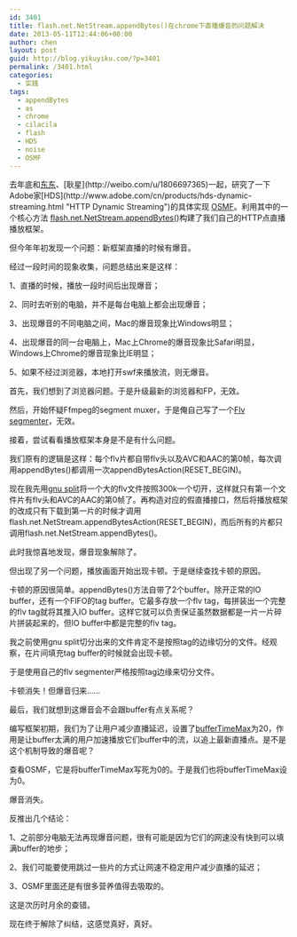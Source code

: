 ```yaml
---
id: 3401
title: flash.net.NetStream.appendBytes()在chrome下直播爆音的问题解决
date: 2013-05-11T12:44:06+00:00
author: chen
layout: post
guid: http://blog.yikuyiku.com/?p=3401
permalink: /3401.html
categories:
  - 实践
tags:
  - appendBytes
  - as
  - chrome
  - cilacila
  - flash
  - HDS
  - noise
  - OSMF
---
```

去年底和[东东](http://weibo.com/iceash "http://weibo.com/iceash")、[耿星](http://weibo.com/u/1806697365)一起，研究了一下Adobe家[HDS](http://www.adobe.com/cn/products/hds-dynamic-streaming.html "HTTP Dynamic Streaming")的具体实现 [OSMF](http://www.opensourcemediaframework.com/ "http://www.opensourcemediaframework.com/")。利用其中的一个核心方法 [flash.net.NetStream.appendBytes()](http://help.adobe.com/en_US/FlashPlatform/reference/actionscript/3/flash/net/NetStream.html#appendBytes() "flash.net.NetStream.appendBytes()")构建了我们自己的HTTP点直播播放框架。

但今年年初发现一个问题：新框架直播的时候有爆音。

经过一段时间的现象收集，问题总结出来是这样：
  
1、直播的时候，播放一段时间后出现爆音；
  
2、同时去听别的电脑，并不是每台电脑上都会出现爆音；
  
3、出现爆音的不同电脑之间，Mac的爆音现象比Windows明显；
  
4、出现爆音的同一台电脑上，Mac上Chrome的爆音现象比Safari明显，Windows上Chrome的爆音现象比IE明显；
  
5、如果不经过浏览器，本地打开swf来播放流，则无爆音。

首先，我们想到了浏览器问题。于是升级最新的浏览器和FP，无效。

然后，开始怀疑Ffmpeg的segment muxer，于是俺自己写了一个[Flv segmenter](https://github.com/chengang/flv_segmenter "flv segmenter")，无效。

接着，尝试看看播放框架本身是不是有什么问题。

我们原有的逻辑是这样：每个flv片都自带flv头以及AVC和AAC的第0帧，每次调用appendBytes()都调用一次appendBytesAction(RESET_BEGIN)。

现在我先用[gnu split](http://www.gnu.org/software/coreutils/manual/html_node/split-invocation.html "coreutils split")将一个大的flv文件按照300k一个切开，这样就只有第一个文件片有flv头和AVC的AAC的第0帧了。再构造对应的假直播接口，然后将播放框架的改成只有下载到第一片的时候才调用flash.net.NetStream.appendBytesAction(RESET_BEGIN)，而后所有的片都只调用flash.net.NetStream.appendBytes()。

此时我惊喜地发现，爆音现象解除了。

但出现了另一个问题，播放画面开始出现卡顿。于是继续查找卡顿的原因。

卡顿的原因很简单。appendBytes()方法自带了2个buffer。除开正常的IO buffer，还有一个FIFO的tag buffer。它最多存放一个flv tag，每拼装出一个完整的flv tag就将其推入IO buffer。这样它就可以负责保证虽然数据都是一片一片碎片拼装起来的，但IO buffer中都是完整的flv tag。

我之前使用gnu split切分出来的文件肯定不是按照tag的边缘切分的文件。经观察，在片间填充tag buffer的时候就会出现卡顿。

于是使用自己的flv segmenter严格按照tag边缘来切分文件。

卡顿消失！但爆音归来……

最后，我们就想到这爆音会不会跟buffer有点关系呢？

编写框架初期，我们为了让用户减少直播延迟，设置了[bufferTimeMax](http://help.adobe.com/en_US/FlashPlatform/reference/actionscript/3/flash/net/NetStream.html#bufferTimeMax "bufferTimeMax")为20，作用是让buffer太满的用户加速播放它们buffer中的流，以追上最新直播点。是不是这个机制导致的爆音呢？

查看OSMF，它是将bufferTimeMax写死为0的。于是我们也将bufferTimeMax设为0。

爆音消失。

反推出几个结论：
  
1、之前部分电脑无法再现爆音问题，很有可能是因为它们的网速没有快到可以填满buffer的地步；
  
2、我们可能要使用跳过一些片的方式让网速不稳定用户减少直播的延迟；
  
3、OSMF里面还是有很多营养值得去吸取的。

这是次历时月余的查错。

现在终于解除了纠结，这感觉真好，真好。